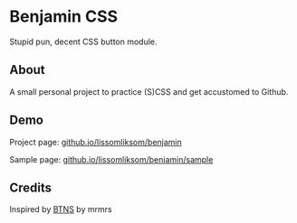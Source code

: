 # Benjamin CSS
Stupid pun, decent CSS button module.

## About
A small personal project to practice (S)CSS and get accustomed to Github.

## Demo
Project page: [github.io/lissomliksom/benjamin](https://github.io/lissomliksom/benjamin)

Sample page: [github.io/lissomliksom/benjamin/sample](https://github.io/lissomliksom/benjamin/)

## Credits
Inspired by [BTNS](https://github.com/mrmrs/btns) by mrmrs